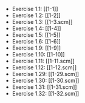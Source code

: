 * Exercise 1.1: [[1-1]]
* Exercise 1.2: [[1-2]]
* Exercise 1.3: [[1-3.scm]]
* Exercise 1.4: [[1-4]]
* Exercise 1.5: [[1-5]]
* Exercise 1.6: [[1-6]]
* Exercise 1.9: [[1-9]]
* Exercise 1.10: [[1-10]]
* Exercise 1.11: [[1-11.scm]]
* Exercise 1.12: [[1-12.scm]]
* Exercise 1.29: [[1-29.scm]]
* Exercise 1.30: [[1-30.scm]]
* Exercise 1.31: [[1-31.scm]]
* Exercise 1.32: [[1-32.scm]]
